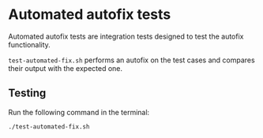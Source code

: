 # Automated autofix tests

Automated autofix tests are integration tests designed to test the autofix functionality.

`test-automated-fix.sh` performs an autofix on the test cases and compares their output with the
expected one.

## Testing

Run the following command in the terminal:

```sh
./test-automated-fix.sh
```
